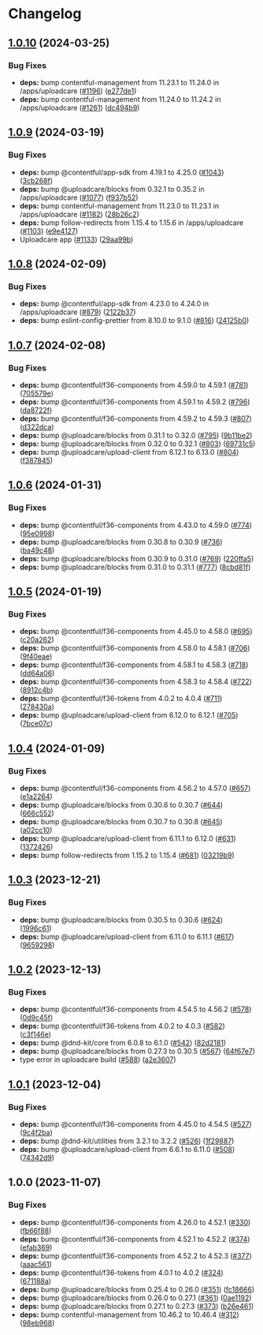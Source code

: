 # Changelog

## [1.0.10](https://github.com/contentful/marketplace-partner-apps/compare/uploadcare-contentful-app-v1.0.9...uploadcare-contentful-app-v1.0.10) (2024-03-25)


### Bug Fixes

* **deps:** bump contentful-management from 11.23.1 to 11.24.0 in /apps/uploadcare ([#1196](https://github.com/contentful/marketplace-partner-apps/issues/1196)) ([e277de1](https://github.com/contentful/marketplace-partner-apps/commit/e277de1dc012542afe2a77b9ed0a0433fb35b506))
* **deps:** bump contentful-management from 11.24.0 to 11.24.2 in /apps/uploadcare ([#1261](https://github.com/contentful/marketplace-partner-apps/issues/1261)) ([dc494b9](https://github.com/contentful/marketplace-partner-apps/commit/dc494b96b1714502c127292496bc5b7f6dbad13b))

## [1.0.9](https://github.com/contentful/marketplace-partner-apps/compare/uploadcare-contentful-app-v1.0.8...uploadcare-contentful-app-v1.0.9) (2024-03-19)


### Bug Fixes

* **deps:** bump @contentful/app-sdk from 4.19.1 to 4.25.0 ([#1043](https://github.com/contentful/marketplace-partner-apps/issues/1043)) ([3cb268f](https://github.com/contentful/marketplace-partner-apps/commit/3cb268fcfa66828f10ed5820d0096e523ccd2cf6))
* **deps:** bump @uploadcare/blocks from 0.32.1 to 0.35.2 in /apps/uploadcare ([#1077](https://github.com/contentful/marketplace-partner-apps/issues/1077)) ([f937b52](https://github.com/contentful/marketplace-partner-apps/commit/f937b520681e3035e3dff34e0ccad94300b65f03))
* **deps:** bump contentful-management from 11.23.0 to 11.23.1 in /apps/uploadcare ([#1182](https://github.com/contentful/marketplace-partner-apps/issues/1182)) ([28b26c2](https://github.com/contentful/marketplace-partner-apps/commit/28b26c22f6e0de50cda82c630665228f8b025dab))
* **deps:** bump follow-redirects from 1.15.4 to 1.15.6 in /apps/uploadcare ([#1103](https://github.com/contentful/marketplace-partner-apps/issues/1103)) ([e9e4127](https://github.com/contentful/marketplace-partner-apps/commit/e9e412708cf58273913d5abe37a084f9c4343a76))
* Uploadcare app ([#1133](https://github.com/contentful/marketplace-partner-apps/issues/1133)) ([29aa99b](https://github.com/contentful/marketplace-partner-apps/commit/29aa99b0c963f92fa9c43db543a43d6e6d7cf2fc))

## [1.0.8](https://github.com/contentful/marketplace-partner-apps/compare/uploadcare-contentful-app-v1.0.7...uploadcare-contentful-app-v1.0.8) (2024-02-09)


### Bug Fixes

* **deps:** bump @contentful/app-sdk from 4.23.0 to 4.24.0 in /apps/uploadcare ([#879](https://github.com/contentful/marketplace-partner-apps/issues/879)) ([2122b37](https://github.com/contentful/marketplace-partner-apps/commit/2122b37311c14917c09c53febeba7ec4ec3c593b))
* **deps:** bump eslint-config-prettier from 8.10.0 to 9.1.0 ([#816](https://github.com/contentful/marketplace-partner-apps/issues/816)) ([24125b0](https://github.com/contentful/marketplace-partner-apps/commit/24125b00473ab227e31df0e5d2edf8368d23e2c4))

## [1.0.7](https://github.com/contentful/marketplace-partner-apps/compare/uploadcare-contentful-app-v1.0.6...uploadcare-contentful-app-v1.0.7) (2024-02-08)


### Bug Fixes

* **deps:** bump @contentful/f36-components from 4.59.0 to 4.59.1 ([#781](https://github.com/contentful/marketplace-partner-apps/issues/781)) ([705579e](https://github.com/contentful/marketplace-partner-apps/commit/705579ebb5877c131fd175d0e6e88f436b341828))
* **deps:** bump @contentful/f36-components from 4.59.1 to 4.59.2 ([#796](https://github.com/contentful/marketplace-partner-apps/issues/796)) ([da8722f](https://github.com/contentful/marketplace-partner-apps/commit/da8722f141ad36536e49c99650fa6c3dbb968e4e))
* **deps:** bump @contentful/f36-components from 4.59.2 to 4.59.3 ([#807](https://github.com/contentful/marketplace-partner-apps/issues/807)) ([d322dca](https://github.com/contentful/marketplace-partner-apps/commit/d322dcae260d083a635da8bce357393fa9f2886a))
* **deps:** bump @uploadcare/blocks from 0.31.1 to 0.32.0 ([#795](https://github.com/contentful/marketplace-partner-apps/issues/795)) ([9b11be2](https://github.com/contentful/marketplace-partner-apps/commit/9b11be25f5202bb4068deee9bd48cefcb18c2a08))
* **deps:** bump @uploadcare/blocks from 0.32.0 to 0.32.1 ([#803](https://github.com/contentful/marketplace-partner-apps/issues/803)) ([69731c5](https://github.com/contentful/marketplace-partner-apps/commit/69731c5e5cda5fc90affa326616736346df7c0d0))
* **deps:** bump @uploadcare/upload-client from 6.12.1 to 6.13.0 ([#804](https://github.com/contentful/marketplace-partner-apps/issues/804)) ([f387845](https://github.com/contentful/marketplace-partner-apps/commit/f387845ed126f801794b7af7221f0d07c4e3bed9))

## [1.0.6](https://github.com/contentful/marketplace-partner-apps/compare/uploadcare-contentful-app-v1.0.5...uploadcare-contentful-app-v1.0.6) (2024-01-31)


### Bug Fixes

* **deps:** bump @contentful/f36-components from 4.43.0 to 4.59.0 ([#774](https://github.com/contentful/marketplace-partner-apps/issues/774)) ([95e0998](https://github.com/contentful/marketplace-partner-apps/commit/95e0998ca0ec5f3013a2b947f395a27d38660bfd))
* **deps:** bump @uploadcare/blocks from 0.30.8 to 0.30.9 ([#736](https://github.com/contentful/marketplace-partner-apps/issues/736)) ([ba49c48](https://github.com/contentful/marketplace-partner-apps/commit/ba49c4878aad302ff3b9a89621124e76a29d2bb6))
* **deps:** bump @uploadcare/blocks from 0.30.9 to 0.31.0 ([#769](https://github.com/contentful/marketplace-partner-apps/issues/769)) ([220ffa5](https://github.com/contentful/marketplace-partner-apps/commit/220ffa5f4b49045bcc7c6d3cdcbb23b657fb236c))
* **deps:** bump @uploadcare/blocks from 0.31.0 to 0.31.1 ([#777](https://github.com/contentful/marketplace-partner-apps/issues/777)) ([8cbd81f](https://github.com/contentful/marketplace-partner-apps/commit/8cbd81f6937c9c8c5371fe9230a0be78801c7b83))

## [1.0.5](https://github.com/contentful/marketplace-partner-apps/compare/uploadcare-contentful-app-v1.0.4...uploadcare-contentful-app-v1.0.5) (2024-01-19)


### Bug Fixes

* **deps:** bump @contentful/f36-components from 4.45.0 to 4.58.0 ([#695](https://github.com/contentful/marketplace-partner-apps/issues/695)) ([c20a262](https://github.com/contentful/marketplace-partner-apps/commit/c20a262be70c10f41d8e60adbb125cd53969648c))
* **deps:** bump @contentful/f36-components from 4.58.0 to 4.58.1 ([#706](https://github.com/contentful/marketplace-partner-apps/issues/706)) ([9f40eae](https://github.com/contentful/marketplace-partner-apps/commit/9f40eae83f94298e588cdd8f34ca9812a461672c))
* **deps:** bump @contentful/f36-components from 4.58.1 to 4.58.3 ([#718](https://github.com/contentful/marketplace-partner-apps/issues/718)) ([dd64a06](https://github.com/contentful/marketplace-partner-apps/commit/dd64a065640b3e41539459cfd921c9de5e78c2b6))
* **deps:** bump @contentful/f36-components from 4.58.3 to 4.58.4 ([#722](https://github.com/contentful/marketplace-partner-apps/issues/722)) ([8912c4b](https://github.com/contentful/marketplace-partner-apps/commit/8912c4bbd1f74b08619419ed72f31fe733c4a81a))
* **deps:** bump @contentful/f36-tokens from 4.0.2 to 4.0.4 ([#711](https://github.com/contentful/marketplace-partner-apps/issues/711)) ([278430a](https://github.com/contentful/marketplace-partner-apps/commit/278430aac7def1bf0cadbfb971332366f21a9d79))
* **deps:** bump @uploadcare/upload-client from 6.12.0 to 6.12.1 ([#705](https://github.com/contentful/marketplace-partner-apps/issues/705)) ([7bce07c](https://github.com/contentful/marketplace-partner-apps/commit/7bce07c9304b45e0a3c06d5a42b0b33459a9f3fa))

## [1.0.4](https://github.com/contentful/marketplace-partner-apps/compare/uploadcare-contentful-app-v1.0.3...uploadcare-contentful-app-v1.0.4) (2024-01-09)


### Bug Fixes

* **deps:** bump @contentful/f36-components from 4.56.2 to 4.57.0 ([#657](https://github.com/contentful/marketplace-partner-apps/issues/657)) ([e1a2264](https://github.com/contentful/marketplace-partner-apps/commit/e1a226405fd012d9ebb5c8e94eb8cedeaae48174))
* **deps:** bump @uploadcare/blocks from 0.30.6 to 0.30.7 ([#644](https://github.com/contentful/marketplace-partner-apps/issues/644)) ([666c552](https://github.com/contentful/marketplace-partner-apps/commit/666c552129e68305f7e26a21ad66d05e6091b473))
* **deps:** bump @uploadcare/blocks from 0.30.7 to 0.30.8 ([#645](https://github.com/contentful/marketplace-partner-apps/issues/645)) ([a02cc10](https://github.com/contentful/marketplace-partner-apps/commit/a02cc108b8ce02816b36f124c2cb207a01b2ff30))
* **deps:** bump @uploadcare/upload-client from 6.11.1 to 6.12.0 ([#631](https://github.com/contentful/marketplace-partner-apps/issues/631)) ([1372426](https://github.com/contentful/marketplace-partner-apps/commit/137242673a796989822715c9b82e3a624ca5eeb6))
* **deps:** bump follow-redirects from 1.15.2 to 1.15.4 ([#681](https://github.com/contentful/marketplace-partner-apps/issues/681)) ([03219b9](https://github.com/contentful/marketplace-partner-apps/commit/03219b94e98d5c183e8b5736ba23cfd5b28f4981))

## [1.0.3](https://github.com/contentful/marketplace-partner-apps/compare/uploadcare-contentful-app-v1.0.2...uploadcare-contentful-app-v1.0.3) (2023-12-21)


### Bug Fixes

* **deps:** bump @uploadcare/blocks from 0.30.5 to 0.30.6 ([#624](https://github.com/contentful/marketplace-partner-apps/issues/624)) ([1996c61](https://github.com/contentful/marketplace-partner-apps/commit/1996c61165335623e1339e812a2b46dab6b79109))
* **deps:** bump @uploadcare/upload-client from 6.11.0 to 6.11.1 ([#617](https://github.com/contentful/marketplace-partner-apps/issues/617)) ([9659298](https://github.com/contentful/marketplace-partner-apps/commit/96592988500014f2e1ce9278e468bb8110bae1a1))

## [1.0.2](https://github.com/contentful/marketplace-partner-apps/compare/uploadcare-contentful-app-v1.0.1...uploadcare-contentful-app-v1.0.2) (2023-12-13)


### Bug Fixes

* **deps:** bump @contentful/f36-components from 4.54.5 to 4.56.2 ([#578](https://github.com/contentful/marketplace-partner-apps/issues/578)) ([0d9c45f](https://github.com/contentful/marketplace-partner-apps/commit/0d9c45f96ecd14bf4689d8d11da0bbccd6e46307))
* **deps:** bump @contentful/f36-tokens from 4.0.2 to 4.0.3 ([#582](https://github.com/contentful/marketplace-partner-apps/issues/582)) ([c3f146e](https://github.com/contentful/marketplace-partner-apps/commit/c3f146eeccaad79af389e4175d35f9d3a2cb9c56))
* **deps:** bump @dnd-kit/core from 6.0.8 to 6.1.0 ([#542](https://github.com/contentful/marketplace-partner-apps/issues/542)) ([82d2181](https://github.com/contentful/marketplace-partner-apps/commit/82d2181a2d367bbefb252e090cfd83d76ddb0d51))
* **deps:** bump @uploadcare/blocks from 0.27.3 to 0.30.5 ([#567](https://github.com/contentful/marketplace-partner-apps/issues/567)) ([64f67e7](https://github.com/contentful/marketplace-partner-apps/commit/64f67e7c7071b96ee78490019e849389cf32390e))
* type error in uploadcare build ([#588](https://github.com/contentful/marketplace-partner-apps/issues/588)) ([a2e3607](https://github.com/contentful/marketplace-partner-apps/commit/a2e3607107aff759db83a1c81bcbc5a16854828f))

## [1.0.1](https://github.com/contentful/marketplace-partner-apps/compare/uploadcare-contentful-app-v1.0.0...uploadcare-contentful-app-v1.0.1) (2023-12-04)


### Bug Fixes

* **deps:** bump @contentful/f36-components from 4.45.0 to 4.54.5 ([#527](https://github.com/contentful/marketplace-partner-apps/issues/527)) ([9c4f2ba](https://github.com/contentful/marketplace-partner-apps/commit/9c4f2ba7ab429da82638416a34eee6cb881421f6))
* **deps:** bump @dnd-kit/utilities from 3.2.1 to 3.2.2 ([#526](https://github.com/contentful/marketplace-partner-apps/issues/526)) ([1f29887](https://github.com/contentful/marketplace-partner-apps/commit/1f29887d22d06975e724135ba1feb0ea7857245a))
* **deps:** bump @uploadcare/upload-client from 6.6.1 to 6.11.0 ([#508](https://github.com/contentful/marketplace-partner-apps/issues/508)) ([74342d9](https://github.com/contentful/marketplace-partner-apps/commit/74342d9d1f4e1aa39abd73a8d6a197e319a4f62e))

## 1.0.0 (2023-11-07)


### Bug Fixes

* **deps:** bump @contentful/f36-components from 4.26.0 to 4.52.1 ([#330](https://github.com/contentful/marketplace-partner-apps/issues/330)) ([fb66f88](https://github.com/contentful/marketplace-partner-apps/commit/fb66f88b05e15fecad9696abee3096c37aa4298d))
* **deps:** bump @contentful/f36-components from 4.52.1 to 4.52.2 ([#374](https://github.com/contentful/marketplace-partner-apps/issues/374)) ([efab369](https://github.com/contentful/marketplace-partner-apps/commit/efab369ebb6f4ae1ac74ba112a2c924eb1a0e2cc))
* **deps:** bump @contentful/f36-components from 4.52.2 to 4.52.3 ([#377](https://github.com/contentful/marketplace-partner-apps/issues/377)) ([aaac561](https://github.com/contentful/marketplace-partner-apps/commit/aaac56137901cd55a56f3d3ace060b45cdc1491e))
* **deps:** bump @contentful/f36-tokens from 4.0.1 to 4.0.2 ([#324](https://github.com/contentful/marketplace-partner-apps/issues/324)) ([671188a](https://github.com/contentful/marketplace-partner-apps/commit/671188a3b0bc4a290b959c6d59d122c58449778a))
* **deps:** bump @uploadcare/blocks from 0.25.4 to 0.26.0 ([#351](https://github.com/contentful/marketplace-partner-apps/issues/351)) ([fc18666](https://github.com/contentful/marketplace-partner-apps/commit/fc1866643e0d9b9ae0c032c549edf2b03b312d45))
* **deps:** bump @uploadcare/blocks from 0.26.0 to 0.27.1 ([#361](https://github.com/contentful/marketplace-partner-apps/issues/361)) ([0ae1192](https://github.com/contentful/marketplace-partner-apps/commit/0ae1192a852360444018dfba708cf3e6911fabf4))
* **deps:** bump @uploadcare/blocks from 0.27.1 to 0.27.3 ([#373](https://github.com/contentful/marketplace-partner-apps/issues/373)) ([b26e461](https://github.com/contentful/marketplace-partner-apps/commit/b26e461dd79919dda8d96acea36c6b5098138735))
* **deps:** bump contentful-management from 10.46.2 to 10.46.4 ([#312](https://github.com/contentful/marketplace-partner-apps/issues/312)) ([98eb968](https://github.com/contentful/marketplace-partner-apps/commit/98eb9685dd11940a7bc3110ea00791e11a2af3c0))
